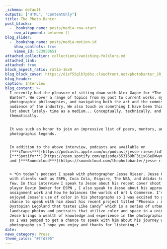 ```yaml
---
_schema: default
outputs: ["HTML", "ContentOnly"]
title: The Photo Banter
post_blocks:
  - _bookshop_name: posts/media-row-start
    row_alignment: between []
blog_slider:
  - _bookshop_name: posts/media-motion-id
    show_controls: true
    vimeo_id: 523950651
attached_collection: collections/vanishing-folklore.md
attached_link:
attached: true
block_aspect_ratio: ratio-16x9
blog_block_cover: https://d1sf55qlb7p6hz.cloudfront.net/photobanter_JR_copy.jpg
blog_header:
caption: Interview
blog_content: >-
  I recently had the pleasure of sitting down with Alex Gagne for *The Photo
  Banter*. We cover a range of topics from my past to current works, my
  photographic philosophies, and navigating both the art and the commissioned
  audience of the industry. We also touch on something I have been thinking a
  lot about lately- time as a medium... Conceptually, technically, and
  thematically. ⁠⁠


  It was such an honor to join an impressive list of peers, mentors, and
  photographic legends.


  In addition to the above interview, podcasts are available on
  [***iTunes***](https://podcasts.apple.com/us/podcast/jesse-rieser/id1315846850?i=1000513097100),
  [***Spotify***](https://open.spotify.com/episode/653I69hF3iixGSeBWwynkn?si=-p_Uo4mDTTqFGVizqUc8-A),
  and [***Soundcloud***](https://soundcloud.com/thephotobanter/jesse-rieser).


  > *On today’s podcast I speak with photographer Jesse Rieser. Jesse Has worked
  with clients such as ESPN, Coca Cola, Esquire, The NBA, and Adidas to name a
  few. In this interview I speak to Jesse about his recent cover shoot with NBA
  player Devin Booker for ESPN , I also speak to Jesse about his approach to
  assignment work and how he balances the worlds of Art & Commerce. I’ve always
  enjoyed Jesse’s use of color in his photographs so I was excited to get a
  chance to speak with him about his recent project titled “Phoenix : A
  Dystopian Legoland that tastes Like Candy” which is a series of urban
  landscape photos and portraits that utilize color and space in a unique way.
  Jesse brings a wealth of knowledge and experience in the photographic industry
  so I was pumped to get a chance to speak with him about his journey with
  photography so I hope you enjoy and thanks for listening.*
date:
news_category: Press
theme_color: "#ffd595"
---
```

